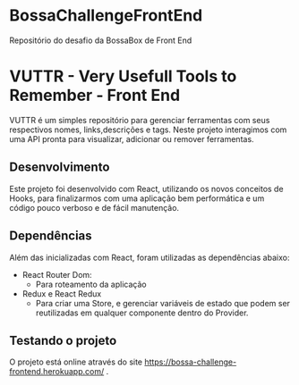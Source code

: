 # BossaChallengeFrontEnd 
Repositório do desafio da BossaBox de Front End

# VUTTR - Very Usefull Tools to Remember - Front End
VUTTR é um simples repositório para gerenciar ferramentas com seus respectivos nomes, links,descrições e tags.
Neste projeto interagimos com uma API pronta para visualizar, adicionar ou remover ferramentas.

## Desenvolvimento 
Este projeto foi desenvolvido com React, utilizando os novos conceitos de Hooks, para finalizarmos com uma aplicação bem performática e um código pouco verboso e de fácil manutenção.

## Dependências
Além das inicializadas com React, foram utilizadas as dependências abaixo:
+ React Router Dom:
  + Para roteamento da aplicação
+ Redux e React Redux
  + Para criar uma Store, e gerenciar variáveis de estado que podem ser reutilizadas em qualquer componente dentro do Provider.

## Testando o projeto
O projeto está online através do site https://bossa-challenge-frontend.herokuapp.com/ .

